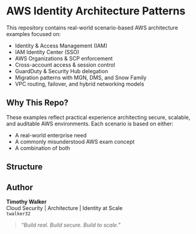 # AWS Identity Architecture Patterns

This repository contains real-world scenario-based AWS architecture examples focused on:

- Identity & Access Management (IAM)
- IAM Identity Center (SSO)
- AWS Organizations & SCP enforcement
- Cross-account access & session control
- GuardDuty & Security Hub delegation
- Migration patterns with MGN, DMS, and Snow Family
- VPC routing, failover, and hybrid networking models

## Why This Repo?

These examples reflect practical experience architecting secure, scalable, and auditable AWS environments. Each scenario is based on either:
- A real-world enterprise need
- A commonly misunderstood AWS exam concept
- A combination of both

## Structure


## Author

**Timothy Walker**  
Cloud Security | Architecture | Identity at Scale  
`twalker32`

> *“Build real. Build secure. Build to scale.”*
